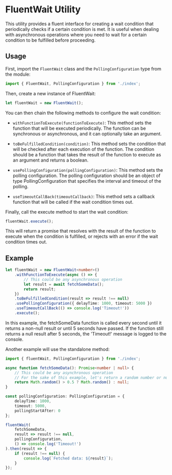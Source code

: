 # FluentWait Utility

This utility provides a fluent interface for creating a wait condition that periodically checks if a certain condition is met. It is useful when dealing with asynchronous operations where you need to wait for a certain condition to be fulfilled before proceeding.

## Usage

First, import the `FluentWait` class and the `PollingConfiguration` type from the module:

```typescript
import { FluentWait, PollingConfiguration } from './index';
```

Then, create a new instance of FluentWait:

```typescript
let fluentWait = new FluentWait();
```

You can then chain the following methods to configure the wait condition:

- `withFunctionToExecute(functionToExecute)`: This method sets the function that will be executed periodically. The function can be synchronous or asynchronous, and it can optionally take an argument.

- `toBeFulfilledCondition(condition)`: This method sets the condition that will be checked after each execution of the function. The condition should be a function that takes the result of the function to execute as an argument and returns a boolean.

- `usePollingConfiguration(pollingConfiguration)`: This method sets the polling configuration. The polling configuration should be an object of type PollingConfiguration that specifies the interval and timeout of the polling.

- `useTimeoutCallBack(timeoutCallback)`: This method sets a callback function that will be called if the wait condition times out.


Finally, call the execute method to start the wait condition:

```typescript
fluentWait.execute();
```

This will return a promise that resolves with the result of the function to execute when the condition is fulfilled, or rejects with an error if the wait condition times out.


## Example

```typescript
let fluentWait = new FluentWait<number>()
    .withFunctionToExecute(async () => {
        // This could be any asynchronous operation
        let result = await fetchSomeData();
        return result;
    })
    .toBeFulfilledCondition(result => result !== null)
    .usePollingConfiguration({ delayTime: 1000, timeout: 5000 })
    .useTimeoutCallBack(() => console.log('Timeout!'))
    .execute();
```

In this example, the fetchSomeData function is called every second until it returns a non-null result or until 5 seconds have passed. If the function still returns a null result after 5 seconds, the 'Timeout!' message is logged to the console. 

Another example will use the standalone method:

```typescript
import { fluentWait, PollingConfiguration } from './index';

async function fetchSomeData(): Promise<number | null> {
    // This could be any asynchronous operation
    // For the sake of this example, let's return a random number or null
    return Math.random() > 0.5 ? Math.random() : null;
}

const pollingConfiguration: PollingConfiguration = {
    delayTime: 1000,
    timeout: 5000,
    pollingStartAfter: 0
};

fluentWait(
    fetchSomeData,
    result => result !== null,
    pollingConfiguration,
    () => console.log('Timeout!')
).then(result => {
    if (result !== null) {
        console.log(`Fetched data: ${result}`);
    }
});
```